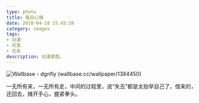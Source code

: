 ```yaml
---
type: photo
title: 每日心情
date: 2018-04-18 15:45:20
category: images
tags:
- 动漫
- 风景
- 任务
description: 动漫美图。
---
```


![Wallbase - dgnfly (wallbase.cc/wallpaper/1384450)](http://ww1.sinaimg.cn/large/81b78497jw1emfgts2pt4j21hc0u0k1c.jpg)

一无所有来，一无所有走，中间的过程里，说“失去”都是太抬举自己了，借来的，还回去，摊开手心，握紧拳头。

